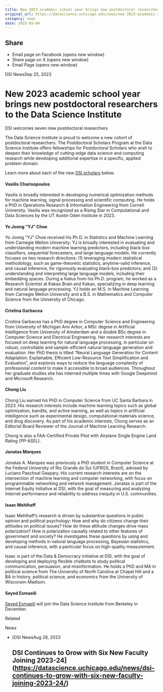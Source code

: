 ```yaml
---
title: New 2023 academic school year brings new postdoctoral researchers to the Data Science Institute – DSI
original_url: https://datascience.uchicago.edu/news/new-2023-academic-school-year-brings-new-postdoctoral-researchers-to-the-data-science-institute
category: news
date: 2025-05-04
---
```


## Share

* Email page on Facebook (opens new window)
* Share page on X (opens new window)
* Email Page (opens new window)

<!-- Table-like structure detected -->

DSI NewsSep 25, 2023

# New 2023 academic school year brings new postdoctoral researchers to the Data Science Institute

DSI welcomes seven new postdoctoral researchers

The Data Science Institute is proud to welcome a new cohort of postdoctoral researchers. The Postdoctoral Scholars Program at the Data Science Institute offers fellowships for Postdoctoral Scholars who wish to deepen their knowledge of cutting-edge data science and computing research while developing additional expertise in a specific, applied problem domain.

Learn more about each of the new [DSI scholars](https://datascience.uchicago.edu/fellows-and-scholars/) below.

#### **Vasilis Charisopoulos**

Vasilis is broadly interested in developing numerical optimization methods for machine learning, signal processing and scientific computing. He holds a PhD in Operations Research & Information Engineering from Cornell University. Vasilis was recognized as a Rising Star in Computational and Data Sciences by the UT Austin Oden Institute in 2023.

#### **Yo Joong “YJ” Choe**

Yo Joong “YJ” Choe received his Ph.D. in Statistics and Machine Learning from Carnegie Mellon University. YJ is broadly interested in evaluating and understanding modern machine learning predictors, including black-box classifiers, sequential forecasters, and large language models. He currently focuses on two research directions: (1) leveraging modern statistical methodology, such as game-theoretic statistics, anytime-valid inference, and causal inference, for rigorously evaluating black-box predictors; and (2) understanding and interpreting large language models, including their embedding spaces. During a hiatus from his Ph.D. program, he worked as a Research Scientist at Kakao Brain and Kakao, specializing in deep learning and natural language processing. YJ holds an M.S. in Machine Learning from Carnegie Mellon University and a B.S. in Mathematics and Computer Science from the University of Chicago.

#### **Cristina Garbacea**

Cristina Garbacea has a PhD degree in Computer Science and Engineering from University of Michigan Ann Arbor, a MSc degree in Artificial Intelligence from University of Amsterdam and a double BSc degree in Computer Science and Electrical Engineering. Her research interests are focused on deep learning for natural language processing, in particular on robust, controllable and sample-efficient natural language generation and evaluation. Her PhD thesis is titled “Neural Language Generation for Content Adaptation: Explainable, Efficient Low-Resource Text Simplification and Evaluation”, and explores ways to reduce the language complexity of professional content to make it accessible to broad audiences. Throughout her graduate studies she has interned multiple times with Google Deepmind and Microsoft Research.

#### **Chong Liu**

Chong Liu earned his PhD in Computer Science from UC Santa Barbara in 2023. His research interests include machine learning topics such as global optimization, bandits, and active learning, as well as topics in artificial intelligence such as experimental design, computational materials science, and drug discovery. As part of his academic interests, Chong serves as an Editorial Board Reviewer of the Journal of Machine Learning Research.

Chong is also a FAA-Certified Private Pilot with Airplane Single Engine Land Rating (PP-ASEL).

#### **Jonatas Marques**

Jonatas A. Marques was previously a PhD student in Computer Science at the Federal University of Rio Grande do Sul (UFRGS, Brazil), advised by Luciano Paschoal Gaspary. His current research interests are on the intersection of machine learning and computer networking, with focus on programmable networking and network management. Jonatas is part of the Internet Equity Initiative at DSI, with the goal of measuring and analyzing Internet performance and reliability to address inequity in U.S. communities.

#### **Isaac Mehlhaff**

Isaac Mehlhaff’s research is driven by substantive questions in public opinion and political psychology: How and why do citizens change their attitudes on political issues? How do these attitude changes drive mass polarization? How is polarization causally related to other features of government and society? He investigates these questions by using and developing methods in natural language processing, Bayesian statistics, and causal inference, with a particular focus on high-quality measurement.

Isaac is part of the Data & Democracy initiative at DSI, with the goal of developing and deploying flexible chatbots to study political communication, persuasion, and misinformation. He holds a PhD and MA in political science from The University of North Carolina at Chapel Hill and a BA in history, political science, and economics from the University of Wisconsin-Madison.

#### **Seyed Esmaeili**

[Seyed Esmaeili](https://sa-esmaeili.github.io/) will join the Data Science Institute from Berkeley in December.

Related

News

* [DSI NewsAug 28, 2023

  ## DSI Continues to Grow with Six New Faculty Joining 2023-24](https://datascience.uchicago.edu/news/dsi-continues-to-grow-with-six-new-faculty-joining-2023-24/)
